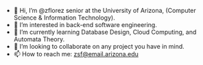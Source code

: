 - 👋 Hi, I’m @zflorez senior at the University of Arizona, (Computer Science & Information Technology).
- 👀 I’m interested in back-end software engineering.
- 🌱 I’m currently learning Database Design, Cloud Computing, and Automata Theory.
- 💞️ I’m looking to collaborate on any project you have in mind. 
- 📫 How to reach me: zsf@email.arizona.edu

<!---
zflorez/zflorez is a ✨ special ✨ repository because its `README.md` (this file) appears on your GitHub profile.
You can click the Preview link to take a look at your changes.
--->
